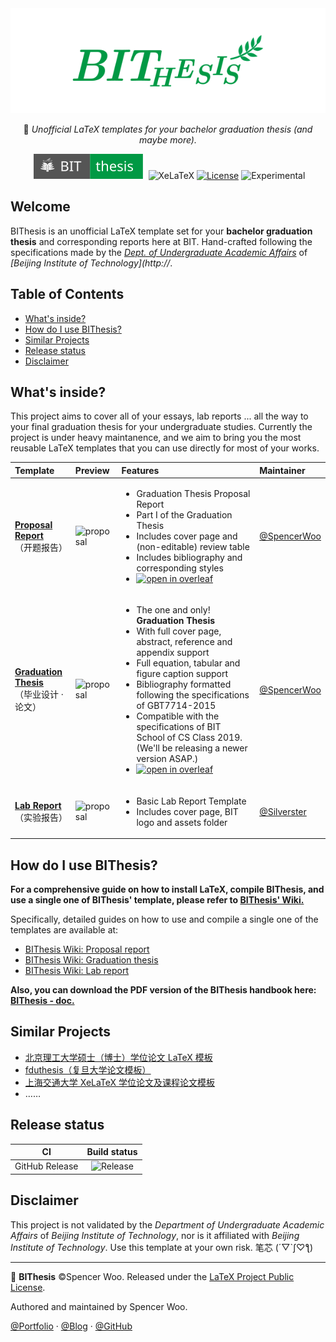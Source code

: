 <div align="center">
  <img src="assets/bithesis_icon.svg" alt="BIThesis Icon">

  📖 *Unofficial LaTeX templates for your bachelor graduation thesis (and maybe more).*

  ![BIThesis](./assets/bithesis_badge.svg)
  ![XeLaTeX](https://flat.badgen.net/badge/compiler/XeLaTeX?color=blue)
  [![License](https://flat.badgen.net/github/license/spencerwooo/BIThesis?color=008080)](./LICENSE)
  ![Experimental](https://flat.badgen.net/badge/experimental/🚧?color=fce100)
</div>

<h2>Welcome</h2>

BIThesis is an unofficial LaTeX template set for your **bachelor graduation thesis** and corresponding reports here at BIT. Hand-crafted following the specifications made by the *[Dept. of Undergraduate Academic Affairs](http://jwc.bit.edu.cn/)* of *[Beijing Institute of Technology](http://*.

<h2>Table of Contents</h2>

- [What's inside?](#whats-inside)
- [How do I use BIThesis?](#how-do-i-use-bithesis)
- [Similar Projects](#similar-projects)
- [Release status](#release-status)
- [Disclaimer](#disclaimer)

## What's inside?

This project aims to cover all of your essays, lab reports ... all the way to your final graduation thesis for your undergraduate studies. Currently the project is under heavy maintanence, and we aim to bring you the most reusable LaTeX templates that you can use directly for most of your works.

| Template                                                            | Preview                                                                                      | Features                                                                                                                                                                                                                                                                                                                                                                                                                                                                                                                                                                                                                                 | Maintainer                                     |
| :------------------------------------------------------------------ | :------------------------------------------------------------------------------------------- | :--------------------------------------------------------------------------------------------------------------------------------------------------------------------------------------------------------------------------------------------------------------------------------------------------------------------------------------------------------------------------------------------------------------------------------------------------------------------------------------------------------------------------------------------------------------------------------------------------------------------------------------- | :--------------------------------------------- |
| **[Proposal Report](./proposal-report)**<br>（开题报告）            | <img src="https://i.loli.net/2020/02/05/HfZUaGqWSjrATbe.png" width="300px" alt="proposal" /> | <ul><li>Graduation Thesis Proposal Report</li><li>Part I of the Graduation Thesis</li><li>Includes cover page and (non-editable) review table</li><li>Includes bibliography and corresponding styles</li><li>[![open in overleaf](https://img.shields.io/badge/open%20in-Overleaf-46a247?logo=overleaf&logoColor=white)](https://www.overleaf.com/latex/templates/bei-jing-li-gong-da-xue-ben-ke-sheng-bi-ye-lun-wen-kai-ti-bao-gao-mo-ban/dgqdjptfqtrn)</li></ul>                                                                                                                                                                       | [@SpencerWoo](https://github.com/spencerwooo)  |
| **[Graduation Thesis](./graduation-thesis)**<br>（毕业设计 · 论文） | <img src="https://i.loli.net/2020/03/01/hISQql1W6oFgKsC.png" width="300px" alt="proposal" /> | <ul><li>The one and only! **Graduation Thesis**</li><li>With full cover page, abstract, reference and appendix support</li><li>Full equation, tabular and figure caption support</li><li>Bibliography formatted following the specifications of GBT7714-2015</li><li>Compatible with the specifications of BIT School of CS Class 2019. (We'll be releasing a newer version ASAP.)</li><li>[![open in overleaf](https://img.shields.io/badge/open%20in-Overleaf-46a247?logo=overleaf&logoColor=white)](https://www.overleaf.com/latex/templates/bei-jing-li-gong-da-xue-ben-ke-sheng-bi-ye-she-ji-lun-wen-mo-ban/mwhjgqsncxxg)</li></ul> | [@SpencerWoo](https://github.com/spencerwooo)  |
| **[Lab Report](./lab-report)**<br>（实验报告）                      | <img src="https://i.loli.net/2020/02/05/KrVMudJwcbOEj2h.png" width="300px" alt="proposal" /> | <ul><li>Basic Lab Report Template</li><li>Includes cover page, BIT logo and assets folder</li></ul>                                                                                                                                                                                                                                                                                                                                                                                                                                                                                                                                      | [@Silverster](https://github.com/Silverster98) |

## How do I use BIThesis?

**For a comprehensive guide on how to install LaTeX, compile BIThesis, and use a single one of BIThesis' template, please refer to [BIThesis' Wiki.](https://github.com/spencerwooo/BIThesis/wiki)**

Specifically, detailed guides on how to use and compile a single one of the templates are available at:

- [BIThesis Wiki: Proposal report](https://github.com/spencerwooo/BIThesis/wiki/Proposal-Report)
- [BIThesis Wiki: Graduation thesis](https://github.com/spencerwooo/BIThesis/wiki/Final-Graduation-Thesis)
- [BIThesis Wiki: Lab report](https://github.com/spencerwooo/BIThesis/wiki/Lab-Report)

**Also, you can download the PDF version of the BIThesis handbook here: [BIThesis - doc.](doc/doc.pdf)**

## Similar Projects

- [北京理工大学硕士（博士）学位论文 LaTeX 模板](https://github.com/BIT-thesis/LaTeX-template)
- [fduthesis（复旦大学论文模板）](https://github.com/stone-zeng/fduthesis)
- [上海交通大学 XeLaTeX 学位论文及课程论文模板](https://github.com/sjtug/SJTUThesis)
- ……

## Release status

|       CI       |                                         Build status                                          |
| :------------: | :-------------------------------------------------------------------------------------------: |
| GitHub Release | ![Release](https://github.com/spencerwooo/BIThesis/workflows/Release/badge.svg?branch=master) |

## Disclaimer

This project is not validated by the *Department of Undergraduate Academic Affairs* of *Beijing Institute of Technology*, nor is it affiliated with *Beijing Institute of Technology*. Use this template at your own risk. 笔芯 (´▽`ʃ♡ƪ)

---

📖 **BIThesis** ©Spencer Woo. Released under the [LaTeX Project Public License](LICENSE).

Authored and maintained by Spencer Woo.

[@Portfolio](https://spencerwoo.com/) · [@Blog](https://blog.spencerwoo.com/) · [@GitHub](https://github.com/spencerwooo)
